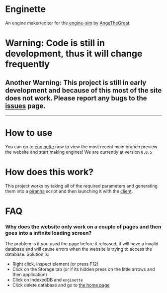 # Enginette
  An engine maker/editor for the [engine-sim](https://github.com/ange-yaghi/engine-sim) by [AngeTheGreat](https://github.com/ange-yaghi).
  
# Warning: Code is still in development, thus it will change frequently
## Another Warning: This project is still in early development and because of this most of the site does not work. Please report any bugs to the [issues](https://github.com/Enginette/enginette/issues) page.
___

# How to use
  You can go to [enginette](https://enginette.netlify.app) now to view the ~~most recent main branch preview~~ the website and start making engines! We are currently at version `0.0.5`
  
# How does this work?
  This project works by taking all of the required parameters and generating them into a [piranha](https://github.com/ange-yaghi/piranha) script and then launching it with the [client](https://github.com/enginette/enginette-client).

# FAQ
### Why does the website only work on a couple of pages and then goes into a infinite loading screen?
The problem is if you used the page before it released, it will have a invalid database and will cause errors when the website is trying to access the database.
Solution is:
- Right click, inspect element (or press F12)
- Click on the Storage tab (or if its hidden press on the little arrows and then application)
- Click on IndexedDB and `enginette`
- Click delete database and go to [the home page](https://enginette.netlify.app/)
